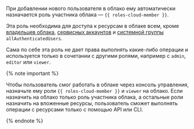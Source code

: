 При добавлении нового пользователя в облако ему автоматически назначается роль участника облака — `{{ roles-cloud-member }}`.

Эта роль необходима для доступа к ресурсам в облаке всем, кроме [владельцев облака](../resource-manager/concepts/resources-hierarchy.md#owner), [сервисных аккаунтов](../iam/concepts/users/service-accounts.md) и [системной группы](../iam/concepts/access-control/system-group.md) `allAuthenticatedUsers`.

Сама по себе эта роль не дает права выполнять какие-либо операции и используется только в сочетании с другими ролями, например с `admin`, `editor` или `viewer`.

{% note important %}

Чтобы пользователь смог работать в облаке через консоль управления, назначьте ему роли `{{ roles-cloud-member }}` и `viewer` на облако. Если назначить на облако только роль участника облака, а остальные роли назначить на вложенные ресурсы, пользователь сможет выполнять операции с ресурсами только с помощью API или CLI.

{% endnote %}
